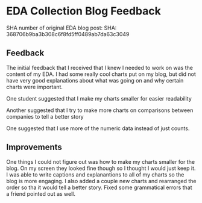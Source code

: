 # EDA Collection Blog Feedback

SHA number of original EDA blog post: SHA: 368706b9ba3b308c6f8fd5ff0489ab7da63c3049

## Feedback

The initial feedback that I received that I knew I needed to work on was the content of my EDA. I had some really cool charts put on my blog, but did not have very good explanations about what was going on and why certain charts were important. 

One student suggested that I make my charts smaller for easier readability

Another suggested that I try to make more charts on comparisons between companies to tell a better story

One suggested that I use more of the numeric data instead of just counts.

## Improvements

One things I could not figure out was how to make my charts smaller for the blog. On my screen they looked fine though so I thought I would just keep it. I was able to write captions and explanantions to all of my charts so the blog is more engaging. I also added a couple new charts and rearranged the order so tha it would tell a better story. Fixed some grammatical errors that a friend pointed out as well. 
